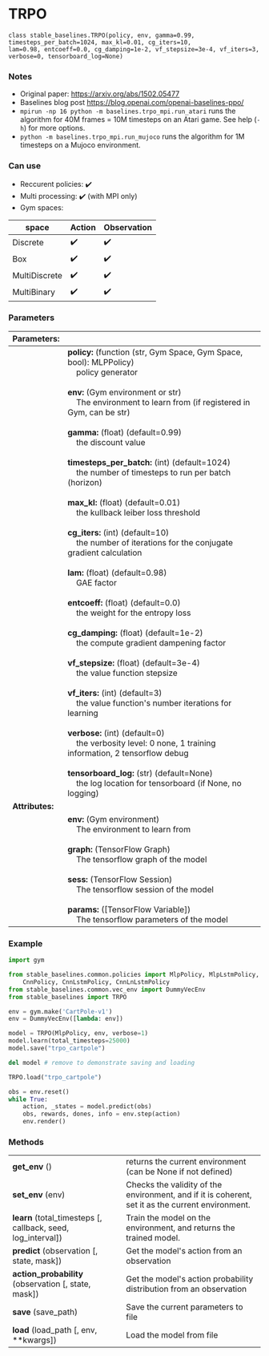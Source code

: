 # TRPO

```
class stable_baselines.TRPO(policy, env, gamma=0.99, timesteps_per_batch=1024, max_kl=0.01, cg_iters=10, 
lam=0.98, entcoeff=0.0, cg_damping=1e-2, vf_stepsize=3e-4, vf_iters=3, verbose=0, tensorboard_log=None)
```

### Notes 

- Original paper: https://arxiv.org/abs/1502.05477
- Baselines blog post https://blog.openai.com/openai-baselines-ppo/
- `mpirun -np 16 python -m baselines.trpo_mpi.run_atari` runs the algorithm for 40M frames = 10M timesteps on an Atari game. See help (`-h`) for more options.
- `python -m baselines.trpo_mpi.run_mujoco` runs the algorithm for 1M timesteps on a Mujoco environment.

### Can use
- Reccurent policies: :heavy_check_mark:
- Multi processing: :heavy_check_mark: (with MPI only)
- Gym spaces:

| **space**     | **Action**         | **Observation**    |
| ------------- | ------------------ | ------------------ |
| Discrete      | :heavy_check_mark: | :heavy_check_mark: |
| Box           | :heavy_check_mark: | :heavy_check_mark: |
| MultiDiscrete | :heavy_check_mark: | :heavy_check_mark: |
| MultiBinary   | :heavy_check_mark: | :heavy_check_mark: |

### Parameters

| **Parameters:** |     |
| --------------- | --- |
|                 | **policy:** (function (str, Gym Space, Gym Space, bool): MLPPolicy) <br>&nbsp;&nbsp;&nbsp; policy generator <br><br> **env:** (Gym environment or str) <br>&nbsp;&nbsp;&nbsp; The environment to learn from (if registered in Gym, can be str) <br><br> **gamma:** (float) (default=0.99) <br>&nbsp;&nbsp;&nbsp; the discount value <br><br> **timesteps_per_batch:** (int) (default=1024) <br>&nbsp;&nbsp;&nbsp; the number of timesteps to run per batch (horizon) <br><br> **max_kl:** (float) (default=0.01) <br>&nbsp;&nbsp;&nbsp; the kullback leiber loss threshold <br><br> **cg_iters:** (int) (default=10) <br>&nbsp;&nbsp;&nbsp; the number of iterations for the conjugate gradient calculation <br><br> **lam:** (float) (default=0.98) <br>&nbsp;&nbsp;&nbsp; GAE factor <br><br> **entcoeff:** (float) (default=0.0) <br>&nbsp;&nbsp;&nbsp; the weight for the entropy loss <br><br> **cg_damping:** (float) (default=1e-2) <br>&nbsp;&nbsp;&nbsp; the compute gradient dampening factor <br><br> **vf_stepsize:** (float) (default=3e-4) <br>&nbsp;&nbsp;&nbsp; the value function stepsize <br><br> **vf_iters:** (int) (default=3) <br>&nbsp;&nbsp;&nbsp; the value function's number iterations for learning <br><br> **verbose:** (int) (default=0) <br>&nbsp;&nbsp;&nbsp; the verbosity level: 0 none, 1 training information, 2 tensorflow debug <br><br> **tensorboard_log:** (str) (default=None) <br>&nbsp;&nbsp;&nbsp; the log location for tensorboard (if None, no logging) |
| **Attributes:** |     |
|                 | **env:** (Gym environment) <br>&nbsp;&nbsp;&nbsp; The environment to learn from <br><br> **graph:** (TensorFlow Graph) <br>&nbsp;&nbsp;&nbsp; The tensorflow graph of the model <br><br> **sess:** (TensorFlow Session) <br>&nbsp;&nbsp;&nbsp; The tensorflow session of the model <br><br> **params:** ([TensorFlow Variable]) <br>&nbsp;&nbsp;&nbsp; The tensorflow parameters of the model|

### Example
```python
import gym

from stable_baselines.common.policies import MlpPolicy, MlpLstmPolicy, MlpLnLstmPolicy, \
    CnnPolicy, CnnLstmPolicy, CnnLnLstmPolicy
from stable_baselines.common.vec_env import DummyVecEnv
from stable_baselines import TRPO

env = gym.make('CartPole-v1')
env = DummyVecEnv([lambda: env])

model = TRPO(MlpPolicy, env, verbose=1)
model.learn(total_timesteps=25000)
model.save("trpo_cartpole")

del model # remove to demonstrate saving and loading

TRPO.load("trpo_cartpole")

obs = env.reset()
while True:
    action, _states = model.predict(obs)
    obs, rewards, dones, info = env.step(action)
    env.render()
```

### Methods 
|                                                              |                                                                                                        |
| ------------------------------------------------------------ | ------------------------------------------------------------------------------------------------------ |
| **get_env** ()                                               | returns the current environment (can be None if not defined)                                           |
| **set_env** (env)                                            | Checks the validity of the environment, and if it is coherent, set it as the current environment.      |
| **learn** (total_timesteps [, callback, seed, log_interval]) | Train the model on the environment, and returns the trained model.                                     |
| **predict** (observation [, state, mask])                    | Get the model's action from an observation                                                             |
| **action_probability** (observation [, state, mask])         | Get the model's action probability distribution from an observation                                    |
| **save** (save_path)                                         | Save the current parameters to file                                                                    |
| **load** (load_path [, env, **kwargs])                       | Load the model from file                                                                               |